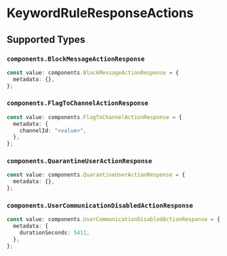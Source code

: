# KeywordRuleResponseActions


## Supported Types

### `components.BlockMessageActionResponse`

```typescript
const value: components.BlockMessageActionResponse = {
  metadata: {},
};
```

### `components.FlagToChannelActionResponse`

```typescript
const value: components.FlagToChannelActionResponse = {
  metadata: {
    channelId: "<value>",
  },
};
```

### `components.QuarantineUserActionResponse`

```typescript
const value: components.QuarantineUserActionResponse = {
  metadata: {},
};
```

### `components.UserCommunicationDisabledActionResponse`

```typescript
const value: components.UserCommunicationDisabledActionResponse = {
  metadata: {
    durationSeconds: 5411,
  },
};
```


